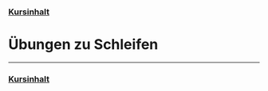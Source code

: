 ### [Kursinhalt](../README.md)


Übungen zu Schleifen
===========================



---

### [Kursinhalt](../README.md)
